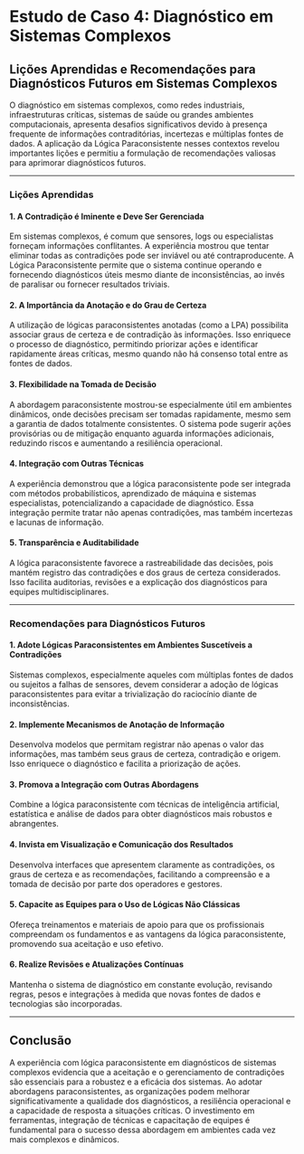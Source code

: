 
# Estudo de Caso 4: Diagnóstico em Sistemas Complexos

## Lições Aprendidas e Recomendações para Diagnósticos Futuros em Sistemas Complexos

O diagnóstico em sistemas complexos, como redes industriais, infraestruturas críticas, sistemas de saúde ou grandes ambientes computacionais, apresenta desafios significativos devido à presença frequente de informações contraditórias, incertezas e múltiplas fontes de dados. A aplicação da Lógica Paraconsistente nesses contextos revelou importantes lições e permitiu a formulação de recomendações valiosas para aprimorar diagnósticos futuros.

___

### Lições Aprendidas

#### 1. **A Contradição é Iminente e Deve Ser Gerenciada**
Em sistemas complexos, é comum que sensores, logs ou especialistas forneçam informações conflitantes. A experiência mostrou que tentar eliminar todas as contradições pode ser inviável ou até contraproducente. A Lógica Paraconsistente permite que o sistema continue operando e fornecendo diagnósticos úteis mesmo diante de inconsistências, ao invés de paralisar ou fornecer resultados triviais.

#### 2. **A Importância da Anotação e do Grau de Certeza**
A utilização de lógicas paraconsistentes anotadas (como a LPA) possibilita associar graus de certeza e de contradição às informações. Isso enriquece o processo de diagnóstico, permitindo priorizar ações e identificar rapidamente áreas críticas, mesmo quando não há consenso total entre as fontes de dados.

#### 3. **Flexibilidade na Tomada de Decisão**
A abordagem paraconsistente mostrou-se especialmente útil em ambientes dinâmicos, onde decisões precisam ser tomadas rapidamente, mesmo sem a garantia de dados totalmente consistentes. O sistema pode sugerir ações provisórias ou de mitigação enquanto aguarda informações adicionais, reduzindo riscos e aumentando a resiliência operacional.

#### 4. **Integração com Outras Técnicas**
A experiência demonstrou que a lógica paraconsistente pode ser integrada com métodos probabilísticos, aprendizado de máquina e sistemas especialistas, potencializando a capacidade de diagnóstico. Essa integração permite tratar não apenas contradições, mas também incertezas e lacunas de informação.

#### 5. **Transparência e Auditabilidade**
A lógica paraconsistente favorece a rastreabilidade das decisões, pois mantém registro das contradições e dos graus de certeza considerados. Isso facilita auditorias, revisões e a explicação dos diagnósticos para equipes multidisciplinares.

___

### Recomendações para Diagnósticos Futuros

#### 1. **Adote Lógicas Paraconsistentes em Ambientes Suscetíveis a Contradições**
Sistemas complexos, especialmente aqueles com múltiplas fontes de dados ou sujeitos a falhas de sensores, devem considerar a adoção de lógicas paraconsistentes para evitar a trivialização do raciocínio diante de inconsistências.

#### 2. **Implemente Mecanismos de Anotação de Informação**
Desenvolva modelos que permitam registrar não apenas o valor das informações, mas também seus graus de certeza, contradição e origem. Isso enriquece o diagnóstico e facilita a priorização de ações.

#### 3. **Promova a Integração com Outras Abordagens**
Combine a lógica paraconsistente com técnicas de inteligência artificial, estatística e análise de dados para obter diagnósticos mais robustos e abrangentes.

#### 4. **Invista em Visualização e Comunicação dos Resultados**
Desenvolva interfaces que apresentem claramente as contradições, os graus de certeza e as recomendações, facilitando a compreensão e a tomada de decisão por parte dos operadores e gestores.

#### 5. **Capacite as Equipes para o Uso de Lógicas Não Clássicas**
Ofereça treinamentos e materiais de apoio para que os profissionais compreendam os fundamentos e as vantagens da lógica paraconsistente, promovendo sua aceitação e uso efetivo.

#### 6. **Realize Revisões e Atualizações Contínuas**
Mantenha o sistema de diagnóstico em constante evolução, revisando regras, pesos e integrações à medida que novas fontes de dados e tecnologias são incorporadas.

___

## Conclusão

A experiência com lógica paraconsistente em diagnósticos de sistemas complexos evidencia que a aceitação e o gerenciamento de contradições são essenciais para a robustez e a eficácia dos sistemas. Ao adotar abordagens paraconsistentes, as organizações podem melhorar significativamente a qualidade dos diagnósticos, a resiliência operacional e a capacidade de resposta a situações críticas. O investimento em ferramentas, integração de técnicas e capacitação de equipes é fundamental para o sucesso dessa abordagem em ambientes cada vez mais complexos e dinâmicos.

